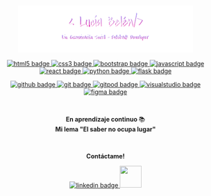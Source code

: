 <p align="center"><a href=""><img width="80%" alt="Hello, I'm Anurag. I do open source!" src="./assets/me-git-header.png" /></a></p>


<p align="center">
<a href="#">
    <img src="https://icongr.am/devicon/html5-original.svg?size=50&color=fffffff" alt="html5 badge" style="vertical-align:top margin:6px 4px">
  </a>  
<a href="#">
    <img src="https://icongr.am/devicon/css3-original.svg?size=50&color=ffffff" alt="css3 badge" style="vertical-align:top margin:6px 4px">
  </a>  
<a href="#">
    <img src="https://icongr.am/devicon/bootstrap-plain.svg?size=50&color=6d06b1" alt="bootstrap badge" style="vertical-align:top margin:6px 4px">
  </a>  
<a href="#">
    <img src="https://icongr.am/devicon/javascript-original.svg?size=50&color=ffffff" alt="javascript badge" style="vertical-align:top margin:6px 4px">
  </a>  
 <a href="#">
    <img src="https://icongr.am/devicon/react-original.svg?size=50&color=6d06b1" alt="react badge" style="vertical-align:top margin:6px 4px">
  </a>
  <a href="#">
    <img src="https://icongr.am/devicon/python-original.svg?size=50&color=6d06b1" alt="python badge" style="vertical-align:top margin:6px 4px">
  </a>
  <a href="#">  
     <img src="https://icongr.am/simple/flask.svg?size=50&color=ffffff&colored=false" alt="flask badge" style="vertical-align:top margin:6px 4px">
  </a

</p><br>
<p align="center">
  <a href="#">
    <img src="https://icongr.am/simple/github.svg?size=50&color=ffffff&colored=false" alt="github badge" style="vertical-align:top margin:6px 4px">
  </a>
  <a href="#">
    <img src="https://icongr.am/simple/git.svg?size=50&color=cb4848&colored=false" alt="git badge" style="vertical-align:top margin:6px 4px">
  </a>
  <a href="#">
    <img src="https://icongr.am/simple/gitpod.svg?size=50&color=ff9500&colored=false" alt="gitpod badge" style="vertical-align:top margin:6px 4px">
  </a>
  <a href="#">
    <img src="https://icongr.am/simple/visualstudio.svg?size=50&color=007bff&colored=false" alt="visualstudio badge" style="vertical-align:top margin:6px 4px">
  </a> 
   <a href="#">
    <img src="https://www.vectorlogo.zone/logos/figma/figma-icon.svg"  alt="figma badge" width="50" height="50" style="vertical-align:top margin:6px 4px">
  </a>
      </p>
  <br>
      
<p align="center">
    <b>En aprendizaje continuo </b> 📚 <br>
    <b>Mi lema "El saber no ocupa lugar" </b>
</p>
  
 <br>
      
<p align="center">
     <b>Contáctame!</b>
</p>
      
 <p align="center">
     <a align="center" href="https://www.linkedin.com/in/luciabelen/ ">
         <img src="https://icongr.am/devicon/linkedin-original.svg?size=50&color=d400ff"  alt="linkedin badge" style="vertical-align:top margin:6px 4px">
     </a>
     <a href="mailto:lbdelilla@gmail.com" target="_blank">
        <img src="https://upload.wikimedia.org/wikipedia/commons/7/7e/Gmail_icon_%282020%29.svg" width="50" height="50" />
     </a>
 </p>
 
